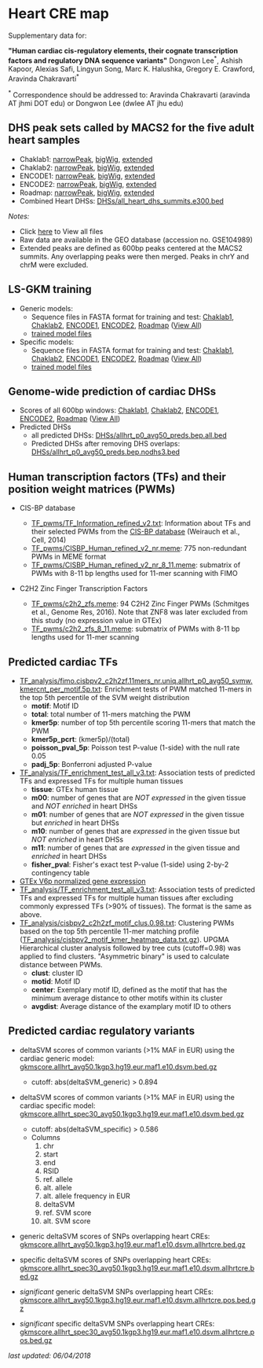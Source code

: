 # Heart CRE map
Supplementary data for:

**"Human cardiac cis-regulatory elements, their cognate transcription factors and regulatory DNA sequence variants"**
Dongwon Lee<sup>\*</sup>, Ashish Kapoor, Alexias Safi, Lingyun Song, Marc K. Halushka, Gregory E. Crawford, Aravinda Chakravarti<sup>\*</sup>

<sup>\*</sup> Correspondence should be addressed to: Aravinda Chakravarti (aravinda AT jhmi DOT edu) or Dongwon Lee (dwlee AT jhu edu)

## DHS peak sets called by MACS2 for the five adult heart samples
  * Chaklab1:
  [narrowPeak](https://drive.google.com/uc?id=18CpfhX_B5Vfm3ff_YXRzLvrm-LJLYvFl&export=download),
  [bigWig](https://drive.google.com/uc?id=1N9nf0Vz9waE8mYBQp2r-6XBGmqcPpjiw&export=download),
  [extended](https://drive.google.com/uc?id=1afEsOu_xFAJ_9kaNRM4IdzUsY-Z2H2Ke&export=download)
  * Chaklab2:
  [narrowPeak](https://drive.google.com/uc?id=1GqB-iQ0fbiiC_sOCatM-vijwcy_6DFR6&export=download),
  [bigWig](https://drive.google.com/uc?id=189fB_VCfCnwTNJSPeW8XFlytKyLx7W_i&export=download),
  [extended](https://drive.google.com/uc?id=1BgurZ6rq3WnC381gLNIQL4VBmBoAfrTW&export=download)
  * ENCODE1:
  [narrowPeak](https://drive.google.com/uc?id=1TvwX0yB0Z3BO-VCwTM8eFGsWozRPS9Gv&export=download),
  [bigWig](https://drive.google.com/uc?id=17oZTZQxK0AzT7yVNqwPasM48u66oIAZ_&export=download),
  [extended](https://drive.google.com/uc?id=1GYWespB_00ZMcWBYxTDhNqPE6j2UnvMW&export=download)
  * ENCODE2:
  [narrowPeak](https://drive.google.com/uc?id=1P28RAOzZTN3blqy2OUNN0L87QEft6O7J&export=download),
  [bigWig](https://drive.google.com/uc?id=1G__924LPbTMhfdBACsCEsc2JYixkaCFe&export=download),
  [extended](https://drive.google.com/uc?id=1ZPAL3CxVteZzYybC3Q-bl-yjTiJ21heC&export=download)
  * Roadmap:
  [narrowPeak](https://drive.google.com/uc?id=1lzJP-2MvxCwBTcC1lveExgOVumS-hSs-&export=download),
  [bigWig](https://drive.google.com/uc?id=1OjPRLFHfrkoTZC_ET6ZlzZc9PMZCgccH&export=download),
  [extended](https://drive.google.com/uc?id=17CNwE1jmc_xSm6uwQpiVC3w5bKqbq9nW&export=download)
  * Combined Heart DHSs: [DHSs/all_heart_dhs_summits.e300.bed](./DHSs/all_heart_dhs_summits.e300.bed)

*Notes:*
  * Click [here](https://drive.google.com/drive/folders/10N8sbZ5TKVrAnGJou7PuCcbljkBmW8WY) to View all files
  * Raw data are available in the GEO database (accession no. GSE104989)
  * Extended peaks are defined as 600bp peaks centered at the MACS2 summits. Any overlapping peaks were then merged. Peaks in chrY and chrM were excluded.

## LS-GKM training
  * Generic models:
    * Sequence files in FASTA format for training and test:
    [Chaklab1](https://drive.google.com/uc?id=1G4m_l-HS-2cEpRE-owrGypsfHqojFoUZ&export=download),
    [Chaklab2](https://drive.google.com/uc?id=1-GVbjA5G97rhCSH1m7_ED01VBzpkA9jW&export=download),
    [ENCODE1](https://drive.google.com/uc?id=1ClTtlZ3trQQqWYBEblOvUniXMNVMzGfz&export=download),
    [ENCODE2](https://drive.google.com/uc?id=1piMkzC1OJxLvic9-vjH3qQE78-1fqYf0&export=download),
    [Roadmap](https://drive.google.com/uc?id=1kHLojiEKlofbEgYp5wpoK9bwXEbuXT9m&export=download)
    ([View All](https://drive.google.com/drive/folders/1tI9r-d-gEmIP1bYLnuCvsXa-pN1b-SvL))
    * [trained model files](https://drive.google.com/uc?id=1akku984BPNM8xoINxZx0kI0ebxXtwjeu&export=download)
  * Specific models:
    * Sequence files in FASTA format for training and test:
    [Chaklab1](https://drive.google.com/uc?id=1T6AzmOOns4pS1qRZLrhT4KOebmiucBlx&export=download),
    [Chaklab2](https://drive.google.com/uc?id=1yMPqsAQCCqG1KOXTYSVSvg-DHBx2uv-Z&export=download),
    [ENCODE1](https://drive.google.com/uc?id=1lQtBYyEA3hVoWyyP6Mrei0gHbVIYKF4d&export=download),
    [ENCODE2](https://drive.google.com/uc?id=1yKtMaOCe5l_TGARLTQPHTzelLyKC1o_B&export=download),
    [Roadmap](https://drive.google.com/uc?id=13EEpGTabssDQ57NMt4aG629m4a-FlvOo&export=download)
    ([View All](https://drive.google.com/drive/folders/1ckZ9V44wDg0kFg_BAErxWrarIaalmdGM))
    * [trained model files](https://drive.google.com/uc?id=1Q276l31PJi9VZqzuCBrTQIxUmT-Xy9SX&export=download)

## Genome-wide prediction of cardiac DHSs
  * Scores of all 600bp windows:
    [Chaklab1](https://drive.google.com/uc?id=1Pnf83Cba7-53j4Vwyt18iSa6qCoEX3G7&export=download),
    [Chaklab2](https://drive.google.com/uc?id=1NljkE6MdTYhjotwpPeAbDEvfGh5lpxzP&export=download),
    [ENCODE1](https://drive.google.com/uc?id=15WQl6q5NPo05spY_nEIkL4drVOujYEkY&export=download),
    [ENCODE2](https://drive.google.com/uc?id=1KIDCU2cE7DbqJJKmmlpRb9ThNktilEpQ&export=download),
    [Roadmap](https://drive.google.com/uc?id=1bQrMBU0fujllXgg-FO4g2VKSH05b1nZD&export=download)
    ([View All](https://drive.google.com/drive/folders/1Gj97jIgukILKFkL_Xcm4c8jMStpM3unR))
  * Predicted DHSs
    * all predicted DHSs:
    [DHSs/allhrt_p0_avg50_preds.bep.all.bed](./DHSs/allhrt_p0_avg50_preds.bep.all.bed)
    * Predicted DHSs after removing DHS overlaps:
    [DHSs/allhrt_p0_avg50_preds.bep.nodhs3.bed](./DHSs/allhrt_p0_avg50_preds.bep.nodhs3.bed)

## Human transcription factors (TFs) and their position weight matrices (PWMs)
  * CIS-BP database
    * [TF_pwms/TF_Information_refined_v2.txt](./TF_pwms/TF_Information_refined_v2.txt):
    Information about TFs and their selected PWMs from the [CIS-BP database](http://cisbp.ccbr.utoronto.ca/) (Weirauch et al., Cell, 2014)
    * [TF_pwms/CISBP_Human_refined_v2_nr.meme](./TF_pwms/CISBP_Human_refined_v2_nr.meme):
    775 non-redundant PWMs in MEME format
    * [TF_pwms/CISBP_Human_refined_v2_nr_8_11.meme](./TF_pwms/CISBP_Human_refined_v2_nr_8_11.meme):
    submatrix of PWMs with 8-11 bp lengths used for 11-mer scanning with FIMO

  * C2H2 Zinc Finger Transcription Factors
    * [TF_pwms/c2h2_zfs.meme](./TF_pwms/c2h2_zfs.meme):
    94 C2H2 Zinc Finger PWMs (Schmitges et al., Genome Res, 2016). Note that ZNF8 was later excluded from this study (no expression value in GTEx)
    * [TF_pwms/c2h2_zfs_8_11.meme](./TF_pwms/c2h2_zfs_8_11.meme):
    submatrix of PWMs with 8-11 bp lengths used for 11-mer scanning

## Predicted cardiac TFs
  * [TF_analysis/fimo.cisbpv2_c2h2zf.11mers_nr.uniq.allhrt_p0_avg50_svmw.kmercnt_per_motif.5p.txt](./TF_analysis/fimo.cisbpv2_c2h2zf.11mers_nr.uniq.allhrt_p0_avg50_svmw.kmercnt_per_motif.5p.txt):
  Enrichment tests of PWM matched 11-mers in the top 5th percentile of the SVM weight distribution
    * **motif**: Motif ID
    * **total**: total number of 11-mers matching the PWM
    * **kmer5p**: number of top 5th percentile scoring 11-mers that match the PWM
    * **kmer5p_pcrt**: (kmer5p)/(total)
    * **poisson_pval_5p**: Poisson test P-value (1-side) with the null rate 0.05
    * **padj_5p**: Bonferroni adjusted P-value
  * [TF_analysis/TF_enrichment_test_all_v3.txt](./TF_analysis/TF_enrichment_test_all_v3.txt):
  Association tests of predicted TFs and expressed TFs for multiple human tissues
    * **tissue**: GTEx human tissue
    * **m00**: number of genes that are *NOT expressed* in the given tissue and *NOT enriched* in heart DHSs
    * **m01**: number of genes that are *NOT expressed* in the given tissue but *enriched* in heart DHSs
    * **m10**: number of genes that are *expressed* in the given tissue but *NOT enriched* in heart DHSs
    * **m11**: number of genes that are *expressed* in the given tissue and *enriched* in heart DHSs
    * **fisher_pval**: Fisher's exact test P-value (1-side) using 2-by-2 contingency table
  * [GTEx V6p normalized gene expression](https://drive.google.com/uc?id=1xiki7TWi_p4A_G0dcgSwfh92SnKttKZS&export=download)
  * [TF_analysis/TF_enrichment_test_all_v3.txt](./TF_analysis/TF_enrichment_test_spec90_v3.txt):
  Association tests of predicted TFs and expressed TFs for multiple human tissues after excluding commonly expressed TFs (>90% of tissues). The format is the same as above.
  * [TF_analysis/cisbpv2_c2h2zf_motif_clus.0.98.txt](./TF_analysis/cisbpv2_c2h2zf_motif_clus.0.98.txt):
  Clustering PWMs based on the top 5th percentile 11-mer matching profile ([TF_analysis/cisbpv2_motif_kmer_heatmap_data.txt.gz](./TF_analysis/cisbpv2_motif_kmer_heatmap_data.txt.gz)). UPGMA Hierarchical cluster analysis followed by tree cuts (cutoff=0.98) was applied to find clusters.  "Asymmetric binary" is used to calculate distance between PWMs.
    * **clust**: cluster ID
    * **motid**: Motif ID
    * **center**: Exemplary motif ID, defined as the motif that has the minimum average distance to other motifs within its cluster
    * **avgdist**: Average distance of the examplary motif ID to others

## Predicted cardiac regulatory variants
  * deltaSVM scores of common variants (>1% MAF in EUR) using the cardiac generic model:
  [gkmscore.allhrt_avg50.1kgp3.hg19.eur.maf1.e10.dsvm.bed.gz](https://drive.google.com/uc?id=1OU5I3sqqMHSSoH3ZYOkBLy1SubpKtWMb&export=download)
    * cutoff: abs(deltaSVM_generic) > 0.894
  * deltaSVM scores of common variants (>1% MAF in EUR) using the cardiac specific model:
  [gkmscore.allhrt_spec30_avg50.1kgp3.hg19.eur.maf1.e10.dsvm.bed.gz](https://drive.google.com/uc?id=19sKVqCzxExxrPSD5ftszWG_tm4P8D56F&export=download)
    * cutoff: abs(deltaSVM_specific) > 0.586
    * Columns
      1. chr
      2. start
      3. end
      4. RSID
      5. ref. allele
      6. alt. allele
      7. alt. allele frequency in EUR
      8. deltaSVM
      9. ref. SVM score
      10. alt. SVM score

  * generic deltaSVM scores of SNPs overlapping heart CREs:
  [gkmscore.allhrt_avg50.1kgp3.hg19.eur.maf1.e10.dsvm.allhrtcre.bed.gz](https://drive.google.com/uc?id=1GQ2jj1O5GLBBr0zsQKG52uceSzLe2-Od&export=download)
  * specific deltaSVM scores of SNPs overlapping heart CREs:
  [gkmscore.allhrt_spec30_avg50.1kgp3.hg19.eur.maf1.e10.dsvm.allhrtcre.bed.gz](https://drive.google.com/uc?id=1sSzCOTrdfDx5-Q7azPTpmpcbwy0KryRn&export=download)

  * *significant* generic deltaSVM SNPs overlapping heart CREs:
  [gkmscore.allhrt_avg50.1kgp3.hg19.eur.maf1.e10.dsvm.allhrtcre.pos.bed.gz](https://drive.google.com/uc?id=1I1hS5e3x__7XbQvTfFs_u2JKjbnXpy5A&export=download)
  * *significant* specific deltaSVM SNPs overlapping heart CREs:
  [gkmscore.allhrt_spec30_avg50.1kgp3.hg19.eur.maf1.e10.dsvm.allhrtcre.pos.bed.gz](https://drive.google.com/uc?id=1_w-kgYJ-jILCG0Cbxeh6ODHS-1USx5hd&export=download)

*last updated: 06/04/2018*
